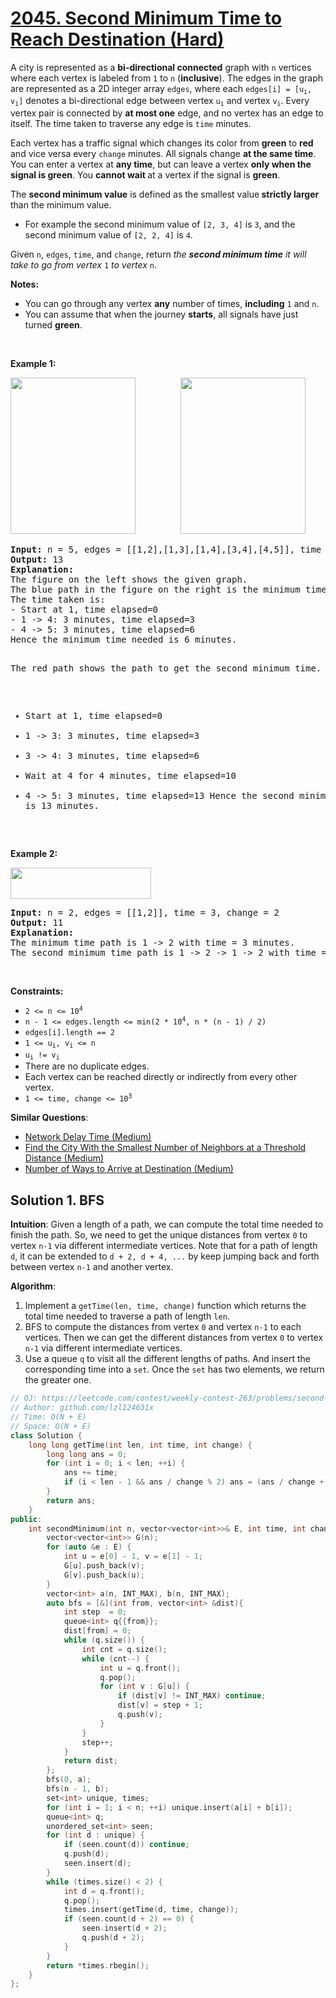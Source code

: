 # [2045. Second Minimum Time to Reach Destination (Hard)](https://leetcode.com/problems/second-minimum-time-to-reach-destination/)

<p>A city is represented as a <strong>bi-directional connected</strong> graph with <code>n</code> vertices where each vertex is labeled from <code>1</code> to <code>n</code> (<strong>inclusive</strong>). The edges in the graph are represented as a 2D integer array <code>edges</code>, where each <code>edges[i] = [u<sub>i</sub>, v<sub>i</sub>]</code> denotes a bi-directional edge between vertex <code>u<sub>i</sub></code> and vertex <code>v<sub>i</sub></code>. Every vertex pair is connected by <strong>at most one</strong> edge, and no vertex has an edge to itself. The time taken to traverse any edge is <code>time</code> minutes.</p>

<p>Each vertex has a traffic signal which changes its color from <strong>green</strong> to <strong>red</strong> and vice versa every&nbsp;<code>change</code> minutes. All signals change <strong>at the same time</strong>. You can enter a vertex at <strong>any time</strong>, but can leave a vertex <strong>only when the signal is green</strong>. You <strong>cannot wait </strong>at a vertex if the signal is <strong>green</strong>.</p>

<p>The <strong>second minimum value</strong> is defined as the smallest value<strong> strictly larger </strong>than the minimum value.</p>

<ul>
	<li>For example the second minimum value of <code>[2, 3, 4]</code> is <code>3</code>, and the second minimum value of <code>[2, 2, 4]</code> is <code>4</code>.</li>
</ul>

<p>Given <code>n</code>, <code>edges</code>, <code>time</code>, and <code>change</code>, return <em>the <strong>second minimum time</strong> it will take to go from vertex </em><code>1</code><em> to vertex </em><code>n</code>.</p>

<p><strong>Notes:</strong></p>

<ul>
	<li>You can go through any vertex <strong>any</strong> number of times, <strong>including</strong> <code>1</code> and <code>n</code>.</li>
	<li>You can assume that when the journey <strong>starts</strong>, all signals have just turned <strong>green</strong>.</li>
</ul>

<p>&nbsp;</p>
<p><strong>Example 1:</strong></p>
<img alt="" src="https://assets.leetcode.com/uploads/2021/09/29/e1.png" style="width: 200px; height: 250px;">        <img alt="" src="https://assets.leetcode.com/uploads/2021/09/29/e2.png" style="width: 200px; height: 250px;">
<pre><strong>Input:</strong> n = 5, edges = [[1,2],[1,3],[1,4],[3,4],[4,5]], time = 3, change = 5
<strong>Output:</strong> 13
<strong>Explanation:</strong>
The figure on the left shows the given graph.
The blue path in the figure on the right is the minimum time path.
The time taken is:
- Start at 1, time elapsed=0
- 1 -&gt; 4: 3 minutes, time elapsed=3
- 4 -&gt; 5: 3 minutes, time elapsed=6
Hence the minimum time needed is 6 minutes.

The red path shows the path to get the second minimum time.
- Start at 1, time elapsed=0
- 1 -&gt; 3: 3 minutes, time elapsed=3
- 3 -&gt; 4: 3 minutes, time elapsed=6
- Wait at 4 for 4 minutes, time elapsed=10
- 4 -&gt; 5: 3 minutes, time elapsed=13
Hence the second minimum time is 13 minutes.      
</pre>

<p><strong>Example 2:</strong></p>
<img alt="" src="https://assets.leetcode.com/uploads/2021/09/29/eg2.png" style="width: 225px; height: 50px;">
<pre><strong>Input:</strong> n = 2, edges = [[1,2]], time = 3, change = 2
<strong>Output:</strong> 11
<strong>Explanation:</strong>
The minimum time path is 1 -&gt; 2 with time = 3 minutes.
The second minimum time path is 1 -&gt; 2 -&gt; 1 -&gt; 2 with time = 11 minutes.</pre>

<p>&nbsp;</p>
<p><strong>Constraints:</strong></p>

<ul>
	<li><code>2 &lt;= n &lt;= 10<sup>4</sup></code></li>
	<li><code>n - 1 &lt;= edges.length &lt;= min(2 * 10<sup>4</sup>, n * (n - 1) / 2)</code></li>
	<li><code>edges[i].length == 2</code></li>
	<li><code>1 &lt;= u<sub>i</sub>, v<sub>i</sub> &lt;= n</code></li>
	<li><code>u<sub>i</sub> != v<sub>i</sub></code></li>
	<li>There are no duplicate edges.</li>
	<li>Each vertex can be reached directly or indirectly from every other vertex.</li>
	<li><code>1 &lt;= time, change &lt;= 10<sup>3</sup></code></li>
</ul>


**Similar Questions**:
* [Network Delay Time (Medium)](https://leetcode.com/problems/network-delay-time/)
* [Find the City With the Smallest Number of Neighbors at a Threshold Distance (Medium)](https://leetcode.com/problems/find-the-city-with-the-smallest-number-of-neighbors-at-a-threshold-distance/)
* [Number of Ways to Arrive at Destination (Medium)](https://leetcode.com/problems/number-of-ways-to-arrive-at-destination/)


## Solution 1. BFS

**Intuition**: Given a length of a path, we can compute the total time needed to finish the path. So, we need to get the unique distances from vertex `0` to vertex `n-1` via different intermediate vertices. Note that for a path of length `d`, it can be extended to `d + 2, d + 4, ...` by keep jumping back and forth between vertex `n-1` and another vertex.

**Algorithm**:

1. Implement a `getTime(len, time, change)` function which returns the total time needed to traverse a path of length `len`.
1. BFS to compute the distances from vertex `0` and vertex `n-1` to each vertices. Then we can get the different distances from vertex `0` to vertex `n-1` via different intermediate vertices.
1. Use a queue `q` to visit all the different lengths of paths. And insert the corresponding time into a `set`. Once the `set` has two elements, we return the greater one.

```cpp
// OJ: https://leetcode.com/contest/weekly-contest-263/problems/second-minimum-time-to-reach-destination/
// Author: github.com/lzl124631x
// Time: O(N + E)
// Space: O(N + E)
class Solution {
    long long getTime(int len, int time, int change) {
        long long ans = 0;
        for (int i = 0; i < len; ++i) {
            ans += time;
            if (i < len - 1 && ans / change % 2) ans = (ans / change + 1) * change;
        }
        return ans;
    }
public:
    int secondMinimum(int n, vector<vector<int>>& E, int time, int change) {
        vector<vector<int>> G(n);
        for (auto &e : E) {
            int u = e[0] - 1, v = e[1] - 1;
            G[u].push_back(v);
            G[v].push_back(u);
        }
        vector<int> a(n, INT_MAX), b(n, INT_MAX);
        auto bfs = [&](int from, vector<int> &dist){
            int step  = 0;
            queue<int> q{{from}};
            dist[from] = 0;
            while (q.size()) {
                int cnt = q.size();
                while (cnt--) {
                    int u = q.front();
                    q.pop();
                    for (int v : G[u]) {
                        if (dist[v] != INT_MAX) continue;
                        dist[v] = step + 1;
                        q.push(v);
                    }
                }
                step++;
            }
            return dist;
        };
        bfs(0, a);
        bfs(n - 1, b);
        set<int> unique, times;
        for (int i = 1; i < n; ++i) unique.insert(a[i] + b[i]);
        queue<int> q;
        unordered_set<int> seen;
        for (int d : unique) {
            if (seen.count(d)) continue;
            q.push(d);
            seen.insert(d);
        }
        while (times.size() < 2) {
            int d = q.front();
            q.pop();
            times.insert(getTime(d, time, change));
            if (seen.count(d + 2) == 0) {
                seen.insert(d + 2);
                q.push(d + 2);
            }
        }
        return *times.rbegin();
    }
};
```